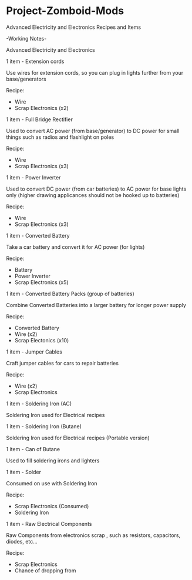 # Project-Zomboid-Mods
 Advanced Electricity and Electronics Recipes and Items

-Working Notes-

Advanced Electricity and Electronics 

1 item - Extension cords

 Use wires for extension cords, so you can plug in lights further from your base/generators
 
 Recipe:
  - Wire
  - Scrap Electronics (x2)
 
1 item - Full Bridge Rectifier

 Used to convert AC power (from base/generator) to DC power for small things such as radios and flashlight on poles
 
 Recipe:
  - Wire
  - Scrap Electronics (x3)

1 item - Power Inverter

 Used to convert DC power (from car batteries) to AC power for base lights only (higher drawing applicances should not be hooked up to batteries)
 
 Recipe:
  - Wire
  - Scrap Electronics (x3)
  
1 item - Converted Battery

 Take a car battery and convert it for AC power (for lights)

 Recipe:
  - Battery
  - Power Inverter
  - Scrap Electronics (x5)
  
1 item - Converted Battery Packs (group of batteries)

 Combine Converted Batteries into a larger battery for longer power supply

 Recipe:
  - Converted Battery
  - Wire (x2)
  - Scrap Electonics (x10)

1 item - Jumper Cables

 Craft jumper cables for cars to repair batteries

 Recipe:
  - Wire (x2)
  - Scrap Electronics

1 item - Soldering Iron (AC)

 Soldering Iron used for Electrical recipes

1 item - Soldering Iron (Butane)

 Soldering Iron used for Electrical recipes (Portable version)

1 item - Can of Butane

 Used to fill soldering irons and lighters

1 item - Solder

 Consumed on use with Soldering Iron

 Recipe:
  - Scrap Electronics (Consumed)
  - Soldering Iron

1 item - Raw Electrical Components

 Raw Components from electronics scrap , such as resistors, capacitors, diodes, etc...

 Recipe:
  - Scrap Electronics
  - Chance of dropping from 